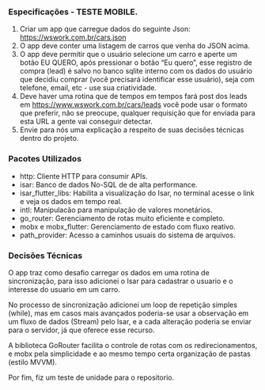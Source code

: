 
### Especificações - TESTE MOBILE.

1. Criar um app que carregue dados do seguinte Json: https://wswork.com.br/cars.json
2. O app deve conter uma listagem de carros que venha do JSON acima.
3. O app deve permitir que o usuário selecione um carro e aperte um botão EU
   QUERO, após pressionar o botão “Eu quero”, esse registro de compra (lead) é salvo
   no banco sqlite interno com os dados do usuário que decidiu comprar (você
   precisará identificar esse usuário), seja com telefone, email, etc - use sua
   criatividade.
4. Deve haver uma rotina que de tempos em tempos fará post dos leads em
   https://www.wswork.com.br/cars/leads você pode usar o formato que preferir, não se
   preocupe, qualquer requisição que for enviada para esta URL a gente vai conseguir
   detectar.
5. Envie para nós uma explicação a respeito de suas decisões técnicas dentro do
   projeto.

### Pacotes Utilizados

- http: Cliente HTTP para consumir APIs.
- isar: Banco de dados No-SQL de de alta performance.
- isar_flutter_libs: Habilita a visualização do Isar, no terminal acesse o link 
e veja os dados em tempo real.
- intl: Manipulacão para manipulação de valores monetários.
- go_router: Gerenciamento de rotas muito eficiente e completo.
- mobx e mobx_flutter: Gerenciamento de estado com fluxo reativo.
- path_provider: Acesso a caminhos usuais do sistema de arquivos.

### Decisões Técnicas

O app traz como desafio carregar os dados em uma rotina de sincronização, para isso 
adicionei o Isar para cadastrar o usuario e o interesse do usuario em um carro.

No processo de sincronização adicionei um loop de repetição simples (while), mas em casos mais 
avançados poderia-se usar a observação em um fluxo de dados (Stream) pelo Isar, e a cada alteração
poderia se enviar para o servidor, já que oferece esse recurso.

A biblioteca GoRouter facilita o controle de rotas com os redirecionamentos, e mobx pela 
simplicidade e ao mesmo tempo certa organização de pastas (estilo MVVM).

Por fim, fiz um teste de unidade para o repositorio.